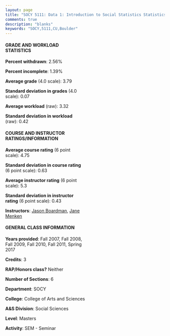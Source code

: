 ```yaml
---
layout: page
title: "SOCY 5111: Data 1: Introduction to Social Statistics Statistics"
comments: true
description: "blanks"
keywords: "SOCY,5111,CU,Boulder"
---
```

<head>
<script src="https://ajax.googleapis.com/ajax/libs/jquery/2.1.3/jquery.min.js"></script>
<script src="https://dl.dropboxusercontent.com/s/pc42nxpaw1ea4o9/highcharts.js?dl=0"></script>
<!-- <script src="../assets/js/highcharts.js"></script> -->
<style type="text/css">@font-face {
	font-family: "Bebas Neue";
	src: url(https://www.filehosting.org/file/details/544349/BebasNeue Regular.otf) format("opentype");
	}
	h1.Bebas { 
		font-family: "Bebas Neue", Verdana, Tahoma;
	}
</style>
</head>
<body>
	<div id="container" style="float: right; width: 45%; height: 88%; margin-left: 2.5%; margin-right: 2.5%;"></div>
	<script language="JavaScript">
		$(document).ready(function() {
		var chart = {type: 'column'};
		var title = {text: 'Grade Distribution'};
		var xAxis = {categories: ['A','B','C','D','F'],crosshair: true};
		var yAxis = {min: 0,title: {text: 'Percentage'}};
		var tooltip = {headerFormat: '<center><b><span style="font-size:20px">{point.key}</span></b></center>',
		               pointFormat: '<td style="padding:0"><b>{point.y:.1f}%</b></td>',
		               footerFormat: '</table>',shared: true,useHTML: true};
		var plotOptions = {column: {pointPadding: 0.0,borderWidth: 0}};  
		var credits = {enabled: false};var series= [{name: 'Percent',data: [91.28,8.72,0.0,0.0,0.0,]}];
		var json = {};
		json.chart = chart;
		json.title = title;
		json.tooltip = tooltip;
		json.xAxis = xAxis;
		json.yAxis = yAxis;  
		json.series = series;
		json.plotOptions = plotOptions;  
		json.credits = credits;
		$('#container').highcharts(json);
	});
	</script>
</body>
			   
#### GRADE AND WORKLOAD STATISTICS

**Percent withdrawn**: 2.56%

**Percent incomplete**: 1.39%

**Average grade** (4.0 scale): 3.79

**Standard deviation in grades** (4.0 scale): 0.07

**Average workload** (raw): 3.32

**Standard deviation in workload** (raw): 0.42

#### COURSE AND INSTRUCTOR RATINGS/INFORMATION

**Average course rating** (6 point scale): 4.75

**Standard deviation in course rating** (6 point scale): 0.63

**Average instructor rating** (6 point scale): 5.3

**Standard deviation in instructor rating** (6 point scale): 0.43

**Instructors**: <a href='../../instructors/Jason_Boardman'>Jason Boardman</a>, <a href='../../instructors/Jane_Menken'>Jane Menken</a>

#### GENERAL CLASS INFORMATION

**Years provided**: Fall 2007, Fall 2008, Fall 2009, Fall 2010, Fall 2011, Spring 2017

**Credits**: 3

**RAP/Honors class?** Neither

**Number of Sections**: 6

**Department**: SOCY

**College**: College of Arts and Sciences

**A&S Division**: Social Sciences

**Level**: Masters

**Activity**: SEM - Seminar
